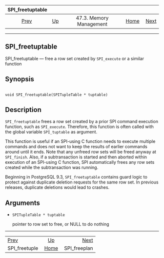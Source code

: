 <!--?xml version="1.0" encoding="UTF-8" standalone="no"?-->

|                SPI\_freetuptable                |                                                 |                         |                                                       |                                               |
| :---------------------------------------------: | :---------------------------------------------- | :---------------------: | ----------------------------------------------------: | --------------------------------------------: |
| [Prev](spi-spi-freetuple.html "SPI_freetuple")  | [Up](spi-memory.html "47.3. Memory Management") | 47.3. Memory Management | [Home](index.html "PostgreSQL 17devel Documentation") |  [Next](spi-spi-freeplan.html "SPI_freeplan") |

***



## SPI\_freetuptable

SPI\_freetuptable — free a row set created by `SPI_execute` or a similar function

## Synopsis

```

void SPI_freetuptable(SPITupleTable * tuptable)
```

## Description

`SPI_freetuptable` frees a row set created by a prior SPI command execution function, such as `SPI_execute`. Therefore, this function is often called with the global variable `SPI_tuptable` as argument.

This function is useful if an SPI-using C function needs to execute multiple commands and does not want to keep the results of earlier commands around until it ends. Note that any unfreed row sets will be freed anyway at `SPI_finish`. Also, if a subtransaction is started and then aborted within execution of an SPI-using C function, SPI automatically frees any row sets created while the subtransaction was running.

Beginning in PostgreSQL 9.3, `SPI_freetuptable` contains guard logic to protect against duplicate deletion requests for the same row set. In previous releases, duplicate deletions would lead to crashes.

## Arguments

*   `SPITupleTable * tuptable`

    pointer to row set to free, or NULL to do nothing

***

|                                                 |                                                       |                                               |
| :---------------------------------------------- | :---------------------------------------------------: | --------------------------------------------: |
| [Prev](spi-spi-freetuple.html "SPI_freetuple")  |    [Up](spi-memory.html "47.3. Memory Management")    |  [Next](spi-spi-freeplan.html "SPI_freeplan") |
| SPI\_freetuple                                  | [Home](index.html "PostgreSQL 17devel Documentation") |                                 SPI\_freeplan |
